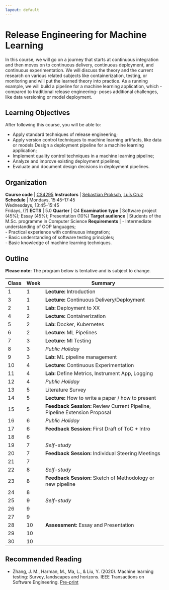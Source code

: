 ```yaml
---
layout: default
---
```


# Release Engineering for Machine Learning


In this course, we will go on a journey that starts at continuous integration and then moves on to continuous delivery, continuous deployment, and continuous experimentation. We will discuss the theory and the current research on various related subjects like containerization, testing, or monitoring and will put the learned theory into practice. As a running example, we will build a pipeline for a machine learning application, which -compared to traditional release engineering- poses additional challenges, like data versioning or model deployment.

## Learning Objectives

After following this course, you will be able to:

- Apply standard techniques of release engineering;
- Apply version control techniques to machine learning artifacts, like data or models Design a deployment pipeline for a machine learning application;
- Implement quality control techniques in a machine learning pipeline;
- Analyze and improve existing deployment pipelines;
- Evaluate and document design decisions in deployment pipelines.

## Organization

**Course code**       | [CS4295]
**Instructors**       | [Sebastian Proksch], [Luís Cruz]
**Schedule**          |	Mondays, 15:45–17:45 <br/> Wednesdays, 13:45–15:45 <br/> Fridays, (?)
**ECTS** 	            | 5.0
**Quarter**           | Q4
**Examination type**  | Software project (45%); Essay (45%); Presentation (10%)
**Target audience**   |	Students of the M.Sc. programme in Computer Science
**Requirements** 	    | - Intermediate understanding of OOP languages; <br/> - Practical experience with continuous integration; <br/> - Basic understanding of software testing principles; <br/> - Basic knowledge of machine learning techniques.


## Outline

**Please note:** The program below is tentative and is subject to change.

 Class | Week| Summary
-------| ----|----------|
 1     | 1   | **Lecture:** Introduction
 3     | 1   | **Lecture:** Continuous Delivery/Deployment
 2     | 1   | **Lab:** Deployment to XX
 4     | 2   | **Lecture:** Containerization
 5     | 2   | **Lab:** Docker, Kubernetes 
 6     | 2   | **Lecture:** ML Pipelines
 7     | 3   | **Lecture:** Ml Testing
 8     | 3   | *Public Holiday*
 9     | 3   | **Lab:** ML pipeline management 
 10    | 4   | **Lecture:** Continuous Experimentation
 11    | 4   | **Lab:** Define Metrics, Instrument App, Logging
 12    | 4   | *Public Holiday*
 13    | 5   | Literature Survey
 14    | 5   | **Lecture:** How to write a paper / how to present
 15    | 5   | **Feedback Session:** Review Current Pipeline, Pipeline Extension Proposal
 16    | 6   | *Public Holiday*
 17    | 6   | **Feedback Session:** First Draft of ToC + Intro
 18    | 6   | 
 19    | 7   | *Self-study*
 20    | 7   | **Feedback Session:** Individual Steering Meetings
 21    | 7   |
 22    | 8   | *Self-study*
 23    | 8   | **Feedback Session:** Sketch of Methodology or new pipeline
 24    | 8   |
 25    | 9   | *Self-study*
 26    | 9   | 
 27    | 9   | 
 28    | 10  | **Assessment:** Essay and Presentation
 29    | 10  |  
 30    | 10  |  


## Recommended Reading

- Zhang, J. M., Harman, M., Ma, L., & Liu, Y. (2020). Machine learning testing: Survey, landscapes and horizons. IEEE Transactions on Software Engineering. [Pre-print](https://arxiv.org/pdf/1906.10742.pdf)


[Sebastian Proksch]: https://proks.ch
[Luís Cruz]: https://luiscruz.github.io
[CS4295]: https://studiegids.tudelft.nl/a101_displayCourse.do?course_id=56383
